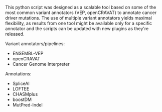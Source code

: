 This python script was designed as a scalable tool based on some of the most common variant annotators (VEP, openCRAVAT) to annotate cancer driver mutations. The use of multiple variant annotators yields maximal flexibility, as results from one tool might be available only for a specific annotator and the scripts can be updated with new plugins as they're released. 

Variant annotators/pipelines:
- ENSEMBL-VEP
- openCRAVAT
- Cancer Genome Interpreter

Annotations:
- SpliceAI
- LOFTEE
- CHASMplus
- boostDM
- MutPred-Indel